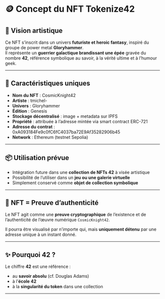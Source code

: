 # 🪙 Concept du NFT Tokenize42

## 🎨 Vision artistique

Ce NFT s’inscrit dans un univers **futuriste et heroic fantasy**, inspiré du groupe de power metal **Gloryhammer**.  
Il représente un **guerrier galactique brandissant une épée** gravée du nombre **42**, référence symbolique au savoir, à la vérité ultime et à l’humour geek.

---

## 🧬 Caractéristiques uniques

- **Nom du NFT** : CosmicKnight42
- **Artiste** : tmichel-
- **Univers** : Gloryhammer
- **Édition** : Genesis
- **Stockage décentralisé** : image + metadata sur IPFS
- **Propriété** : attribuée à l’adresse mintée via smart contract ERC-721
- **Adresse du contrat** : 0xA093184Fe9c0fC6fC4037ba72E9Af35282906b45
- **Network** : Ethereum (testnet Sepolia)

---

## 📦 Utilisation prévue

- Intégration future dans une **collection de NFTs 42** à visée artistique
- Possibilité de l’utiliser dans un **jeu ou une galerie virtuelle**
- Simplement conservé comme **objet de collection symbolique**

---

## 🔐 NFT = Preuve d’authenticité

Le NFT agit comme une **preuve cryptographique** de l’existence et de l’authenticité de l’œuvre numérique `CosmicKnight42`.

Il pourra être visualisé par n’importe qui, mais **uniquement détenu** par une adresse unique à un instant donné.

---

## ✨ Pourquoi 42 ?

Le chiffre **42** est une référence :
- au **savoir absolu** (cf. Douglas Adams)
- à l’**école 42**
- à la **singularité du token** dans une collection

---

